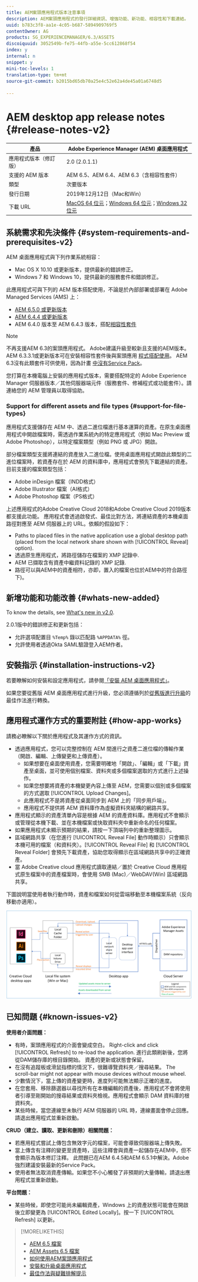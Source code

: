```yaml
---
title: AEM案頭應用程式版本注意事項
description: AEM案頭應用程式的發行詳細資訊、增強功能、新功能、相容性和下載連結。
uuid: b783c3f8-aa1e-4c05-b687-5894909769f5
contentOwner: AG
products: SG_EXPERIENCEMANAGER/6.3/ASSETS
discoiquuid: 3052549b-fe75-44fb-a55e-5cc612868f54
index: y
internal: n
snippet: y
mini-toc-levels: 1
translation-type: tm+mt
source-git-commit: b2015bd65db70a25e4c52e62a4de45a01a6748d5

---
```



# AEM desktop app release notes {#release-notes-v2}

| 產品 | Adobe Experience Manager (AEM) 桌面應用程式 |
|---------------|--------------------------------------------------------------------|
| 應用程式版本（修訂版） | 2.0 (2.0.1.1) |
| 支援的 AEM 版本 | AEM 6.5、AEM 6.4、AEM 6.3（含相容性套件） |
| 類型 | 次要版本 |
| 發行日期 | 2019年12月12日（Mac和Win） |
| 下載 URL | [MacOS 64 位元](https://download.macromedia.com/aem-assets-companion-app/aem-desktop-osx-2.0.1.1.dmg)；[Windows 64 位元](https://download.macromedia.com/aem-assets-companion-app/aem-desktop-win64-2.0.1.1.exe)；[Windows 32 位元](https://download.macromedia.com/aem-assets-companion-app/aem-desktop-win32-2.0.1.1.exe) |

## 系統需求和先決條件 {#system-requirements-and-prerequisites-v2}

AEM 桌面應用程式與下列作業系統相容：

* Mac OS X 10.10 或更新版本，提供最新的錯誤修正。
* Windows 7 和 Windows 10，提供最新的服務套件和錯誤修正。

此應用程式可與下列的 AEM 版本搭配使用，不論是於內部部署或部署在 Adobe Managed Services (AMS) 上：

* [AEM 6.5.0 或更新版本](https://helpx.adobe.com/experience-manager/6-5/release-notes.html)
* [AEM 6.4.4 或更新版本](https://helpx.adobe.com/experience-manager/6-4/release-notes/sp-release-notes.html)
* AEM 6.4.0 版本至 AEM 6.4.3 版本，搭配[相容性套件](https://www.adobeaemcloud.com/content/marketplace/marketplaceProxy.html?packagePath=/content/companies/public/adobe/packages/cq640/featurepack/adobe-asset-link-support)

>[!NOTE]
>
>不再支援AEM 6.3的案頭應用程式。 Adobe建議升級至較新且支援的AEM版本。
>AEM 6.3.3.1或更新版本可在安裝相容性套件後與案頭應用 [程式搭配使用](https://www.adobeaemcloud.com/content/marketplace/marketplaceProxy.html?packagePath=/content/companies/public/adobe/packages/cq640/featurepack/adobe-asset-link-support)。 AEM 6.3沒有此類套件可供使用，因為計畫 [中沒有Service Pack](https://helpx.adobe.com/experience-manager/maintenance-releases-roadmap.html)。

您打算在本機電腦上安裝的應用程式版本，需要搭配特定的 Adobe Experience Manager 伺服器版本／其他伺服器端元件（服務套件、修補程式或功能套件）。請連絡您的 AEM 管理員以取得協助。

### Support for different assets and file types {#support-for-file-types}

應用程式支援儲存在 AEM 中、透過二進位檔進行基本運算的資產。在原生桌面應用程式中開啟檔案時，需透過作業系統內的特定應用程式（例如 Mac Preview 或 Adobe Photoshop），以特定檔案類型（例如 PNG 或 JPG）開啟。

部分檔案類型支援將連結的資產放入二進位檔。使用桌面應用程式開啟此類型的二進位檔案時，若資產存在於 AEM 的資料庫中，應用程式會預先下載連結的資產。目前支援的檔案類型包括：

* Adobe inDesign 檔案（INDD格式）
* Adobe Illustrator 檔案（AI格式）
* Adobe Photoshop 檔案（PS格式）

上述應用程式的Adobe Creative Cloud 2018和Adobe Creative Cloud 2019版本都支援此功能。 應用程式會透過啟發式、最佳比對方法，將連結資產的本機桌面路徑對應至 AEM 伺服器上的 URL。依賴的假設如下：

* Paths to placed files in the native application use a global desktop path (placed from the local network share shown with [!UICONTROL Reveal] option).
* 透過原生應用程式，將路徑儲存在檔案的 XMP 記錄中.
* AEM 已擷取含有資產中繼資料記錄的 XMP 記錄.
* 路徑可以與AEM中的資產相符，亦即，置入的檔案也位於AEM中的符合路徑下)。

## 新增功能和功能改善 {#whats-new-added}

To know the details, see [What's new in v2.0](introduction.md#whats-new-v2).

2.0.1版中的錯誤修正和更新包括：

* 允許選項配置目 `%Temp%` 錄以匹配路 `%APPDATA%` 徑。 <!-- CQ-4282665 -->
* 允許使用者透過Okta SAML驗證登入AEM作者。 <!-- CQ-4278134 -->


## 安裝指示 {#installation-instructions-v2}

若要瞭解如何安裝和設定應用程式，請參閱[「安裝 AEM 桌面應用程式」](install-upgrade.md)。

如果您要從舊版 AEM 桌面應用程式進行升級，您必須遵循列於[從舊版進行升級](install-upgrade.md#upgrade-from-previous-version)的最佳作法進行轉換。

## 應用程式運作方式的重要附註 {#how-app-works}

請務必瞭解以下關於應用程式及其運作方式的資訊。

* 透過應用程式，您可以完整控制在 AEM 間進行之資產二進位檔的傳輸作業（開啟、編輯、上傳變更和上傳資產）。
   * 如果想要在桌面使用資產，您需要明確地「開啟」、「編輯」或「下載」資產至桌面，並可使用個別檔案、資料夾或多個檔案選取的方式進行上述操作。
   * 如果您想要將資產的本機變更內容上傳至 AEM，您需要以個別或多個檔案的方式選取 [!UICONTROL Upload Changes]。
   * 此應用程式不是將資產從桌面同步到 AEM 上的「同步用戶端」。
   * 應用程式不提供將 AEM 資料庫作為虛擬資料夾結構的網路共享。
* 應用程式顯示的資產清單內容是根據 AEM 的資產資料庫。應用程式不會顯示或管理從本機下載、並在本機檔案或快取資料夾中重新命名的任何檔案。
* 如果應用程式未顯示預期的結果，請按一下頂端列中的重新整理圖示。
* 區域網路共享（在您進行 [!UICONTROL Reveal File] 動作時顯示）只會顯示本機可用的檔案（和資料夾）。[!UICONTROL Reveal File] 和 [!UICONTROL Reveal Folder] 會預先下載資產，協助您取得顯示在區域網路共享中的正確資產。
* 當 Adobe Creative cloud 應用程式讀取連結／置於 Creative Cloud 應用程式原生檔案中的資產檔案時，會使用 SMB (Mac)／WebDAV(Win) 區域網路共享。

下圖說明當使用者執行動作時，資產和檔案如何從雲端移動至本機檔案系統（反向移動亦適用）。

![透過桌面應用程式，資產從 AEM 伺服器移動至原生桌面應用程式](assets/da20_flow_diagram.png)

## 已知問題 {#known-issues-v2}

**使用者介面問題：**

* 有時，案頭應用程式的介面會變成空白。 Right-click and click [!UICONTROL Refresh] to re-load the application. 進行此類刷新後，您將從DAM儲存庫的根目錄開始。 資產的更新或狀態會保留。 <!-- CQ-4270267 -->
* 在沒有追蹤板或滑鼠指標的情況下，很難導覽資料夾／搜尋結果。 The scroll-bar might not appear with mouse devices without mouse wheel. <!-- CQ-4269947 -->
* 少數情況下，當上傳的資產變更時，進度列可能無法顯示正確的進度。
* 在您套用、移除篩選器以尋找所有在本機編輯的資產後，應用程式不會將使用者引導至剛開始的搜尋結果或資料夾檢視。應用程式會顯示 DAM 資料庫的根資料夾。
* 某些時候，當您連線至未執行 AEM 伺服器的 URL 時，連線畫面會停止回應。請退出應用程式並重新啟動。

**CRUD（建立、讀取、更新和刪除）相關問題：**

* 若應用程式嘗試上傳包含無效字元的檔案，可能會導致伺服器端上傳失敗。<!-- CQ-4273652 -->
* 當上傳含有注釋的變更至資產時，這些注釋會與資產一起儲存在AEM中，但不會顯示為版本修訂注釋。 此問題已在AEM 6.4.5和AEM 6.5.1中解決。Adobe強烈建議安裝最新的Service Pack。 <!-- CQ-4268990 -->
* 使用者無法取消資產傳輸。如果您不小心觸發了非預期的大量傳輸，請退出應用程式並重新啟動。<!-- CQ-4278940 -->

**平台問題：**

* 某些時候，即使您可能尚未編輯資產，Windows 上的資產狀態可能會在開啟後立即變更為 [!UICONTROL Edited Locally]。按一下 [!UICONTROL Refresh] 以更新。

>[!MORELIKETHIS]
>
>* [AEM 6.5 檔案](https://helpx.adobe.com/support/experience-manager/6-5.html)
>* [AEM Assets 6.5 檔案](https://docs.adobe.com/content/help/en/experience-manager-65/assets/home.html)
>* [如何使用AEM案頭應用程式](using.md)
>* [安裝和升級桌面應用程式](install-upgrade.md)
>* [最佳作法與疑難排解提示](troubleshoot.md)

